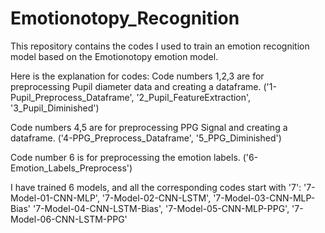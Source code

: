 # Emotionotopy_Recognition
This repository contains the codes I used to train an emotion recognition model based on the Emotionotopy emotion model.

Here is the explanation for codes:
Code numbers 1,2,3 are for preprocessing Pupil diameter data and creating a dataframe.
('1-Pupil_Preprocess_Dataframe', '2_Pupil_FeatureExtraction', '3_Pupil_Diminished')

Code numbers 4,5 are for preprocessing PPG Signal and creating a dataframe. 
('4-PPG_Preprocess_Dataframe', '5_PPG_Diminished')

Code number 6 is for preprocessing the emotion labels.
('6-Emotion_Labels_Preprocess')

I have trained 6 models, and all the corresponding codes start with '7':
'7-Model-01-CNN-MLP', '7-Model-02-CNN-LSTM', '7-Model-03-CNN-MLP-Bias'
'7-Model-04-CNN-LSTM-Bias', '7-Model-05-CNN-MLP-PPG', '7-Model-06-CNN-LSTM-PPG'
